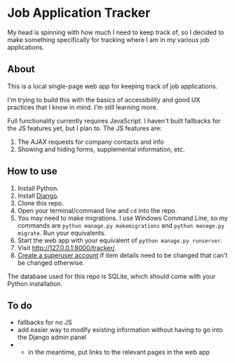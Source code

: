 # Job Application Tracker
My head is spinning with how much I need to keep track of, so I decided to make something specifically for tracking where I am in my various job applications.

## About
This is a local single-page web app for keeping track of job applications.

I'm trying to build this with the basics of accessibility and good UX practices that I know in mind. I'm still learning more.

Full functionality currently requires JavaScript. I haven't built fallbacks for the JS features yet, but I plan to. The JS features are:
1. The AJAX requests for company contacts and info
2. Showing and hiding forms, supplemental information, etc.

## How to use
1. Install Python.
2. Install [Django](https://docs.djangoproject.com/en/3.1/intro/install/).
3. Clone this repo.
4. Open your terminal/command line and `cd` into the repo.
5. You may need to make migrations. I use Windows Command Line, so my commands are `python manage.py makemigrations` and `python manage.py migrate`. Run your equivalents.
6. Start the web app with your equivalent of `python manage.py runserver`.
7. Visit http://127.0.0.1:8000/tracker/.
8. [Create a superuser account](https://docs.djangoproject.com/en/3.0/intro/tutorial02/#introducing-the-django-admin) if item details need to be changed that can't be changed otherwise.

The database used for this repo is SQLite, which should come with your Python installation.

## To do
* fallbacks for no JS
* add easier way to modify existing information without having to go into the Django admin panel
* * in the meantime, put links to the relevant pages in the web app